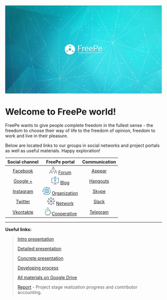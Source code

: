 ![](../images/Banner_2.jpg)

# Welcome to FreePe world!

FreePe wants to give people complete freedom in the fullest sense - the freedom to choose their way of life to the freedom of opinion, freedom to work and live in their pleasure.

Below are located links to our groups in social networks and project portals as well as useful materials. Happy exploration!

| **Social channel** | **FreePe portal** | **Communication** |
| :---: | :---: | :---: |
| [Facebook](https://fb.com/freepe.org) | ![](../images/networking.png) [Forum](http://forum.freepe.org) | [Appear](https://appear.in/freepe) |
| [Google +](https://plus.google.com/106815883580854777966) | ![](../images/computer.png) [Blog](http://blog.freepe.org) | [Hangouts](https://hangouts.google.com/group/i8VCXO4OI49sQNo12) |
| [Instagram](https://www.instagram.com/thefreepe/) | ![Organization](../images/worldwide.png) [Organization](https://freepe.org) | [Skype](https://join.skype.com/jQDP4cDrLKtf) |
| [Twitter](https://twitter.com/_freepe) | ![Network](../images/ellipse.png) [Network](http://freepe.net) | [Slack](https://freepe.slack.com/messages/@freepe/) |
| [Vkontakte](https://vk.com/freepe_org) | ![Cooperative](../images/piggy-bank.png)[Cooperative](https://freepe.co) | [Telegram](https://telegram.me/FreePe) |

---

**Useful links:**

> [Intro presentation](https://goo.gl/bxv33W)
>
> [Detailed presentation](https://prezi.com/iu-d9iie6vcg/freepe-free-peace-for-free-people)
>
> [Concrete presentation](https://prezi.com/wjgpfdrv-lqt/freepe-decentralized-socio-economic-network/)
>
> [Developing process](https://pintask.me/board/vPsfuf2sawcaDyt6b)
>
> [All materials on Google Drive](https://drive.google.com/open?id=0B9mbBuJnN6tcdS1VSFQ5dEhOdkU)
>
> [Report](https://goo.gl/ArDg5z)  - Project stage realization progress and contributor accounting.



